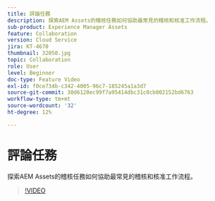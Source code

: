 ```yaml
---
title: 評論任務
description: 探索AEM Assets的稽核任務如何協助最常見的稽核和核准工作流程。
sub-product: Experience Manager Assets
feature: Collaboration
version: Cloud Service
jira: KT-4670
thumbnail: 32050.jpg
topic: Collaboration
role: User
level: Beginner
doc-type: Feature Video
exl-id: f0ce734b-c342-4005-96c7-185245a1a3d7
source-git-commit: 30d6120ec99f7a95414dbc31c0cb002152bd6763
workflow-type: tm+mt
source-wordcount: '32'
ht-degree: 12%

---
```


# 評論任務

探索AEM Assets的稽核任務如何協助最常見的稽核和核准工作流程。

>[!VIDEO](https://video.tv.adobe.com/v/32050?quality=12&learn=on)
